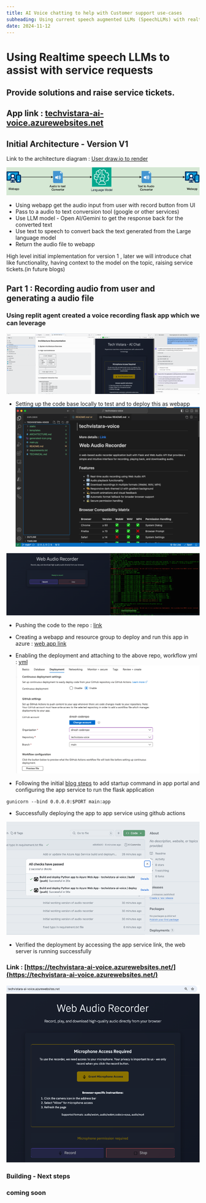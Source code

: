 ```yaml
---
title: AI Voice chatting to help with Customer support use-cases
subheading: Using current speech augmented LLMs (SpeechLLMs) with realtime voice modality to understand user issues and to provide support and solutions.
date: 2024-11-12
---
```


# Using Realtime speech LLMs to assist with service requests 
## Provide solutions and raise service tickets.


## App link : [techvistara-ai-voice.azurewebsites.net](https://techvistara-ai-voice.azurewebsites.net/)

## Initial Architecture - Version V1

Link to the architecture diagram : [User draw.io to render](https://github.com/dinesh-coderepo/all-spec-draws/blob/main/AI-Voice-Support.drawio)

![alt text](AI-Voice-Support.drawio.png)


- Using webapp get the audio input from user with record button from UI
- Pass to a audio to text conversion tool (google or other services)
- Use LLM model - Open AI/Gemini to get the response back for the converted text
- Use text to speech to convert back the text generated from the Large language model
- Return the audio file to webapp

High level initial implementation for version 1 , later we will introduce chat like functionality, having context to the model on the topic, raising service tickets.(in future blogs)


## Part 1 : Recording audio from user and generating a audio file

### Using replit agent created a voice recording flask app which we can leverage

![replit-voice-recorder](replit-voice-recorder.png)

- Setting up the code base locally to test and to deploy this as webapp
![alt text](local-setup.png)

![alt text](local-setup-1.png)

- Pushing the code to the repo : [link](https://github.com/dinesh-coderepo/techvistara-voice)

- Creating a webapp and resource group to deploy and run this app in azure : [web app link](techvistara-ai-voice.azurewebsites.net)

- Enabling the deployment and attaching to the above repo, workflow yml : [yml](https://github.com/dinesh-coderepo/techvistara-voice/blob/main/.github/workflows/main_techvistara-ai-voice.yml)
![alt text](deployment.png)

- Following the initial [blog steps](https://dineshblog.com/blog/AIDeployment) to add startup command in app portal and configuring the app service to run the flask application

```
gunicorn --bind 0.0.0.0:$PORT main:app
```

- Successfully deploying the app to app service using github actions

![deployment-success](deployment-success.png)

- Verified the deployment by accessing the app service link, the web server is running successfully

### Link : [https://techvistara-ai-voice.azurewebsites.net/](https://techvistara-ai-voice.azurewebsites.net/)

![running-app](running-app.png)


### Building - Next steps
### coming soon





